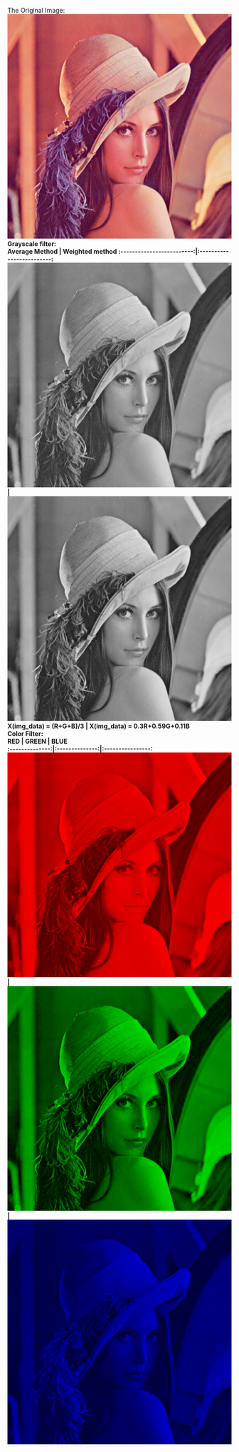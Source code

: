 The Original Image:</br>
![Original image og Lenna](lena.png)
</br>
<b>Grayscale filter<b>:</br>
  Average Method            |  Weighted method
:-------------------------:|:-------------------------:
![Grayed with average method](Images/grayscale_avg.png)  |  ![Grayed with weighted method](Images/grayscale_lum.png)
 X(img_data) = (R+G+B)/3 | X(img_data) = 0.3R+0.59G+0.11B
 </br>
<b>Color Filter</b>:</br>
       RED      |     GREEN      |      BLUE  
:--------------:|:--------------:|:----------------:
![Image with Red Filter](Images/red.png) | ![Image with Green Filter](Images/green.png)  | ![Image with Blue Filter](Images/blue.png)
</br>